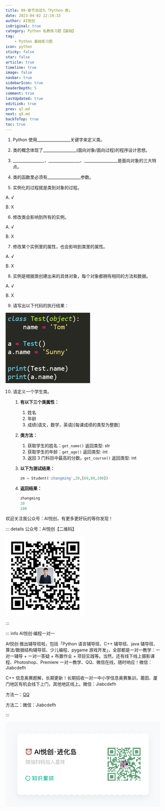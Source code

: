 ```yaml
---
title: 09-章节测试九「Python-类」
date: 2023-04-02 12:19:33
author: AI悦创
isOriginal: true
category: Python 私教练习题【基础】
tag:
    - Python 基础练习题
icon: python
sticky: false
star: false
article: true
timeline: true
image: false
navbar: true
sidebarIcon: true
headerDepth: 5
comment: true
lastUpdated: true
editLink: true
prev: q7.md
next: q9.md
backToTop: true
toc: true
---
```


1. Python 使用\_\_\_\_\_\_\_\_\_\_\_\__\_\_\_\_关键字来定义类。

2. 类的概念体现了\_\_\_\_\_\_\_\_\_\_\_\_\__\_\_\_(面向对象/面向过程)的程序设计思想。

3. \_\_\_\_\_\_\_\_\_\_\_\_\__\_\_\_、\_\_\_\_\_\_\_\_\_\_\_\_\__\_\_\_、\_\_\_\_\_\_\_\_\_\_\_\_\__\_\_\_是面向对象的三大特点。
4. 类的函数里必须有\_\_\_\_\_\_\_\_\_\_\_\_\__\_\_\_参数。
5. 实例化的过程就是类到对象的过程。

A. √

B. X

6. 修改类会影响到所有的实例。

A. √

B. X

7. 修改某个实例里的属性，也会影响到类里的属性。

A. √

B. X

8. 实例是根据类创建出来的具体对象，每个对象都拥有相同的方法和数据。

A. √

B. X

9. 请写出以下代码的执行结果：

![right](./q9.assets/e03ba1393f8de35de9c139cd9d7e4940.png)

10. 请定义一个学生类。

    1. **有以下三个类属性：**

        1. 姓名
        2. 年龄
        3. 成绩(语文，数学，英语)[每课成绩的类型为整数]

    2. **类方法：**

        1. 获取学生的姓名：`get_name()` 返回类型: str
        2. 获取学生的年龄：`get_age()` 返回类型: int
        3. 返回 3 门科目中最高的分数。`get_course()` 返回类型: int

    3. **以下为测试结果：**

        ```python
        zm = Student('zhangming',20,[69,88,100])
        ```

    4. **返回结果：**

        ```python
        zhangming
        20
        100
        ```

欢迎关注我公众号：AI悦创，有更多更好玩的等你发现！

::: details 公众号：AI悦创【二维码】

![](/gzh.jpg)

:::

::: info AI悦创·编程一对一

AI悦创·推出辅导班啦，包括「Python 语言辅导班、C++ 辅导班、java 辅导班、算法/数据结构辅导班、少儿编程、pygame 游戏开发」，全部都是一对一教学：一对一辅导 + 一对一答疑 + 布置作业 + 项目实践等。当然，还有线下线上摄影课程、Photoshop、Premiere 一对一教学、QQ、微信在线，随时响应！微信：Jiabcdefh

C++ 信息奥赛题解，长期更新！长期招收一对一中小学信息奥赛集训，莆田、厦门地区有机会线下上门，其他地区线上。微信：Jiabcdefh

方法一：[QQ](http://wpa.qq.com/msgrd?v=3&uin=1432803776&site=qq&menu=yes)

方法二：微信：Jiabcdefh

:::

![](/zsxq.jpg)